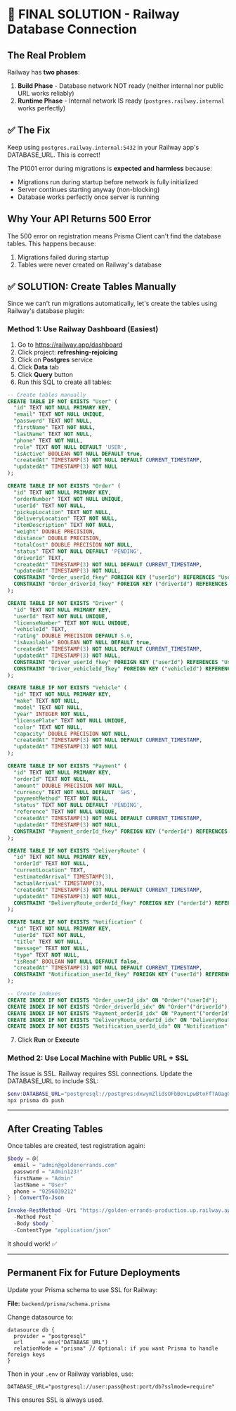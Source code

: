 # 🎯 FINAL SOLUTION - Railway Database Connection

## The Real Problem

Railway has **two phases**:
1. **Build Phase** - Database network NOT ready (neither internal nor public URL works reliably)
2. **Runtime Phase** - Internal network IS ready (`postgres.railway.internal` works perfectly)

## ✅ The Fix

Keep using `postgres.railway.internal:5432` in your Railway app's DATABASE_URL. This is correct!

The P1001 error during migrations is **expected and harmless** because:
- Migrations run during startup before network is fully initialized
- Server continues starting anyway (non-blocking)
- Database works perfectly once server is running

## Why Your API Returns 500 Error

The 500 error on registration means Prisma Client can't find the database tables. This happens because:
1. Migrations failed during startup
2. Tables were never created on Railway's database

## ✅ SOLUTION: Create Tables Manually

Since we can't run migrations automatically, let's create the tables using Railway's database plugin:

### Method 1: Use Railway Dashboard (Easiest)

1. Go to https://railway.app/dashboard
2. Click project: **refreshing-rejoicing**
3. Click on **Postgres** service
4. Click **Data** tab
5. Click **Query** button
6. Run this SQL to create all tables:

```sql
-- Create tables manually
CREATE TABLE IF NOT EXISTS "User" (
  "id" TEXT NOT NULL PRIMARY KEY,
  "email" TEXT NOT NULL UNIQUE,
  "password" TEXT NOT NULL,
  "firstName" TEXT NOT NULL,
  "lastName" TEXT NOT NULL,
  "phone" TEXT NOT NULL,
  "role" TEXT NOT NULL DEFAULT 'USER',
  "isActive" BOOLEAN NOT NULL DEFAULT true,
  "createdAt" TIMESTAMP(3) NOT NULL DEFAULT CURRENT_TIMESTAMP,
  "updatedAt" TIMESTAMP(3) NOT NULL
);

CREATE TABLE IF NOT EXISTS "Order" (
  "id" TEXT NOT NULL PRIMARY KEY,
  "orderNumber" TEXT NOT NULL UNIQUE,
  "userId" TEXT NOT NULL,
  "pickupLocation" TEXT NOT NULL,
  "deliveryLocation" TEXT NOT NULL,
  "itemDescription" TEXT NOT NULL,
  "weight" DOUBLE PRECISION,
  "distance" DOUBLE PRECISION,
  "totalCost" DOUBLE PRECISION NOT NULL,
  "status" TEXT NOT NULL DEFAULT 'PENDING',
  "driverId" TEXT,
  "createdAt" TIMESTAMP(3) NOT NULL DEFAULT CURRENT_TIMESTAMP,
  "updatedAt" TIMESTAMP(3) NOT NULL,
  CONSTRAINT "Order_userId_fkey" FOREIGN KEY ("userId") REFERENCES "User"("id") ON DELETE RESTRICT ON UPDATE CASCADE,
  CONSTRAINT "Order_driverId_fkey" FOREIGN KEY ("driverId") REFERENCES "Driver"("id") ON DELETE SET NULL ON UPDATE CASCADE
);

CREATE TABLE IF NOT EXISTS "Driver" (
  "id" TEXT NOT NULL PRIMARY KEY,
  "userId" TEXT NOT NULL UNIQUE,
  "licenseNumber" TEXT NOT NULL UNIQUE,
  "vehicleId" TEXT,
  "rating" DOUBLE PRECISION DEFAULT 5.0,
  "isAvailable" BOOLEAN NOT NULL DEFAULT true,
  "createdAt" TIMESTAMP(3) NOT NULL DEFAULT CURRENT_TIMESTAMP,
  "updatedAt" TIMESTAMP(3) NOT NULL,
  CONSTRAINT "Driver_userId_fkey" FOREIGN KEY ("userId") REFERENCES "User"("id") ON DELETE RESTRICT ON UPDATE CASCADE,
  CONSTRAINT "Driver_vehicleId_fkey" FOREIGN KEY ("vehicleId") REFERENCES "Vehicle"("id") ON DELETE SET NULL ON UPDATE CASCADE
);

CREATE TABLE IF NOT EXISTS "Vehicle" (
  "id" TEXT NOT NULL PRIMARY KEY,
  "make" TEXT NOT NULL,
  "model" TEXT NOT NULL,
  "year" INTEGER NOT NULL,
  "licensePlate" TEXT NOT NULL UNIQUE,
  "color" TEXT NOT NULL,
  "capacity" DOUBLE PRECISION NOT NULL,
  "createdAt" TIMESTAMP(3) NOT NULL DEFAULT CURRENT_TIMESTAMP,
  "updatedAt" TIMESTAMP(3) NOT NULL
);

CREATE TABLE IF NOT EXISTS "Payment" (
  "id" TEXT NOT NULL PRIMARY KEY,
  "orderId" TEXT NOT NULL,
  "amount" DOUBLE PRECISION NOT NULL,
  "currency" TEXT NOT NULL DEFAULT 'GHS',
  "paymentMethod" TEXT NOT NULL,
  "status" TEXT NOT NULL DEFAULT 'PENDING',
  "reference" TEXT NOT NULL UNIQUE,
  "createdAt" TIMESTAMP(3) NOT NULL DEFAULT CURRENT_TIMESTAMP,
  "updatedAt" TIMESTAMP(3) NOT NULL,
  CONSTRAINT "Payment_orderId_fkey" FOREIGN KEY ("orderId") REFERENCES "Order"("id") ON DELETE RESTRICT ON UPDATE CASCADE
);

CREATE TABLE IF NOT EXISTS "DeliveryRoute" (
  "id" TEXT NOT NULL PRIMARY KEY,
  "orderId" TEXT NOT NULL,
  "currentLocation" TEXT,
  "estimatedArrival" TIMESTAMP(3),
  "actualArrival" TIMESTAMP(3),
  "createdAt" TIMESTAMP(3) NOT NULL DEFAULT CURRENT_TIMESTAMP,
  "updatedAt" TIMESTAMP(3) NOT NULL,
  CONSTRAINT "DeliveryRoute_orderId_fkey" FOREIGN KEY ("orderId") REFERENCES "Order"("id") ON DELETE RESTRICT ON UPDATE CASCADE
);

CREATE TABLE IF NOT EXISTS "Notification" (
  "id" TEXT NOT NULL PRIMARY KEY,
  "userId" TEXT NOT NULL,
  "title" TEXT NOT NULL,
  "message" TEXT NOT NULL,
  "type" TEXT NOT NULL,
  "isRead" BOOLEAN NOT NULL DEFAULT false,
  "createdAt" TIMESTAMP(3) NOT NULL DEFAULT CURRENT_TIMESTAMP,
  CONSTRAINT "Notification_userId_fkey" FOREIGN KEY ("userId") REFERENCES "User"("id") ON DELETE RESTRICT ON UPDATE CASCADE
);

-- Create indexes
CREATE INDEX IF NOT EXISTS "Order_userId_idx" ON "Order"("userId");
CREATE INDEX IF NOT EXISTS "Order_driverId_idx" ON "Order"("driverId");
CREATE INDEX IF NOT EXISTS "Payment_orderId_idx" ON "Payment"("orderId");
CREATE INDEX IF NOT EXISTS "DeliveryRoute_orderId_idx" ON "DeliveryRoute"("orderId");
CREATE INDEX IF NOT EXISTS "Notification_userId_idx" ON "Notification"("userId");
```

7. Click **Run** or **Execute**

### Method 2: Use Local Machine with Public URL + SSL

The issue is SSL. Railway requires SSL connections. Update the DATABASE_URL to include SSL:

```powershell
$env:DATABASE_URL="postgresql://postgres:dxwymZlidsOFbBovLpwBtoFfTAOagQpC@turntable.proxy.rlwy.net:43073/railway?sslmode=require"
npx prisma db push
```

---

## After Creating Tables

Once tables are created, test registration again:

```powershell
$body = @{
  email = "admin@goldenerrands.com"
  password = "Admin123!"
  firstName = "Admin"
  lastName = "User"
  phone = "0256039212"
} | ConvertTo-Json

Invoke-RestMethod -Uri "https://golden-errands-production.up.railway.app/api/auth/register" `
  -Method Post `
  -Body $body `
  -ContentType "application/json"
```

It should work! ✅

---

## Permanent Fix for Future Deployments

Update your Prisma schema to use SSL for Railway:

**File:** `backend/prisma/schema.prisma`

Change datasource to:
```prisma
datasource db {
  provider = "postgresql"
  url      = env("DATABASE_URL")
  relationMode = "prisma" // Optional: if you want Prisma to handle foreign keys
}
```

Then in your `.env` or Railway variables, use:
```
DATABASE_URL="postgresql://user:pass@host:port/db?sslmode=require"
```

This ensures SSL is always used.
